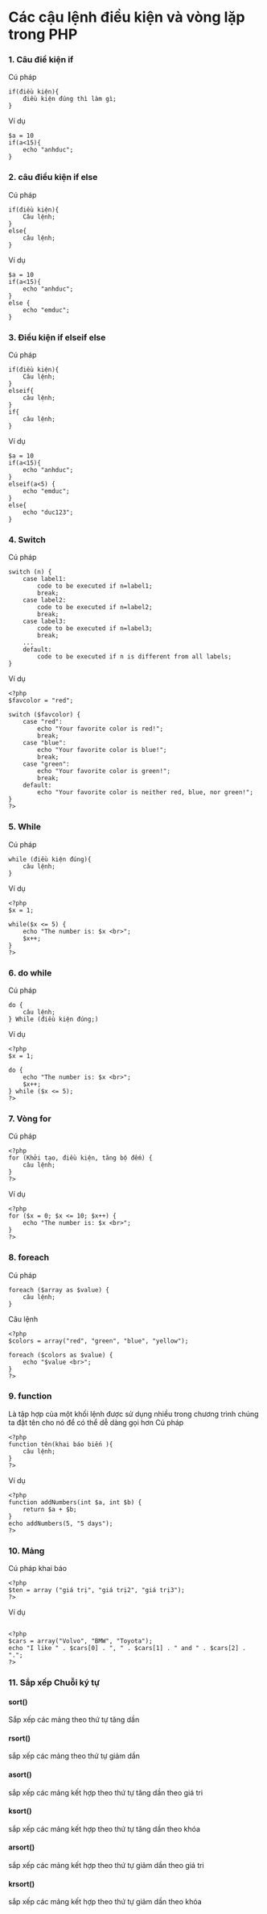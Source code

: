 # Các cậu lệnh điều kiện và vòng lặp trong PHP 
### 1. Câu điề kiện if
Cú pháp 
```
if(điều kiện){
    điều kiện đúng thì làm gì;
}
```
Ví dụ 
```
$a = 10
if(a<15){
    echo "anhduc";
}
```

### 2. câu điều kiện if else 
Cú pháp 
```
if(điều kiện){
    Câu lệnh;
}
else{
    câu lệnh;
}
```
Ví dụ 
```
$a = 10
if(a<15){
    echo "anhduc";
}
else {
    echo "emduc";
}
```

### 3. Điều kiện if elseif else 
Cú pháp 
```
if(điều kiện){
    Câu lệnh;
}
elseif{
    câu lệnh;
}
if{
    câu lệnh;
}
```
Ví dụ 
```
$a = 10
if(a<15){
    echo "anhduc";
}
elseif(a<5) {
    echo "emduc";
}
else{
    echo "duc123";
}
```
### 4. Switch 
Cú pháp 
```
switch (n) {
    case label1:
        code to be executed if n=label1;
        break;
    case label2:
        code to be executed if n=label2;
        break;
    case label3:
        code to be executed if n=label3;
        break;
    ...
    default:
        code to be executed if n is different from all labels;
}
```
Ví dụ 
```
<?php
$favcolor = "red";

switch ($favcolor) {
    case "red":
        echo "Your favorite color is red!";
        break;
    case "blue":
        echo "Your favorite color is blue!";
        break;
    case "green":
        echo "Your favorite color is green!";
        break;
    default:
        echo "Your favorite color is neither red, blue, nor green!";
}
?>
```
### 5. While 
Cú pháp 
```
while (điều kiện đúng){
    câu lệnh;
}
```
Ví dụ 
```
<?php 
$x = 1; 

while($x <= 5) {
    echo "The number is: $x <br>";
    $x++;
} 
?>
```
### 6. do while 
Cú pháp 
```
do {
    câu lệnh;
} While (điều kiện đúng;)
```
Ví dụ 
```
<?php 
$x = 1; 

do {
    echo "The number is: $x <br>";
    $x++;
} while ($x <= 5);
?>
```

### 7. Vòng for
Cú pháp 
```
<?php 
for (Khởi tạo, điều kiện, tăng bộ đếm) {
    câu lệnh;
} 
?>
```
Ví dụ
```
<?php 
for ($x = 0; $x <= 10; $x++) {
    echo "The number is: $x <br>";
} 
?>
```

### 8. foreach 
Cú pháp 
```
foreach ($array as $value) {
    câu lệnh;
}
```
Câu lệnh 
```
<?php 
$colors = array("red", "green", "blue", "yellow"); 

foreach ($colors as $value) {
    echo "$value <br>";
}
?>
```

### 9. function 
Là tập hợp của một khối lệnh được sử dụng nhiều trong chương trình chúng ta đặt tên cho nó để có thể dễ dàng gọi hơn 
Cú pháp 
```
<?php
function tên(khai báo biến ){
    câu lệnh;
}
?>
```
Ví dụ 
```
<?php
function addNumbers(int $a, int $b) {
    return $a + $b;
}
echo addNumbers(5, "5 days"); 
?>
```
### 10. Mảng 
Cú pháp khai báo
```
<?php
$ten = array ("giá trị", "giá trị2", "giá trị3");
?>
```
Ví dụ
```

<?php
$cars = array("Volvo", "BMW", "Toyota"); 
echo "I like " . $cars[0] . ", " . $cars[1] . " and " . $cars[2] . ".";
?>
```
### 11. Sắp xếp Chuỗi ký tự 
#### sort()
Sắp xếp các mảng theo thứ tự tăng dần 
#### rsort()
sắp xếp các mảng theo thứ tự giảm dần 
#### asort()
sắp xếp các mảng kết hợp theo thứ tự tăng dần theo giá tri
#### ksort()
sắp xếp các mảng kết hợp theo thứ tự tăng dần theo khóa 
#### arsort()
sắp xếp các mảng kết hợp theo thứ tự giảm dần theo giá tri
#### krsort()
sắp xếp các mảng kết hợp theo thứ tự giảm dần theo khóa